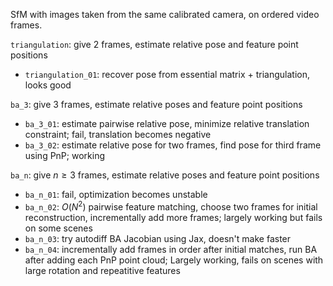 SfM with images taken from the same calibrated camera, on ordered video frames.

`triangulation`: give 2 frames, estimate relative pose and feature point positions
 - `triangulation_01`: recover pose from essential matrix + triangulation, looks good

`ba_3`: give 3 frames, estimate relative poses and feature point positions
 - `ba_3_01`: estimate pairwise relative pose, minimize relative translation constraint; fail, translation becomes negative
 - `ba_3_02`: estimate relative pose for two frames, find pose for third frame using PnP; working

`ba_n`: give $n\ge3$ frames, estimate relative poses and feature point positions
 - `ba_n_01`: fail, optimization becomes unstable
 - `ba_n_02`: $O(N^2)$ pairwise feature matching, choose two frames for initial reconstruction, incrementally add more frames; largely working but fails on some scenes
 - `ba_n_03`: try autodiff BA Jacobian using Jax, doesn't make faster
 - `ba_n_04`: incrementally add frames in order after initial matches, run BA after adding each PnP point cloud; Largely working, fails on scenes with large rotation and repeatitive features
